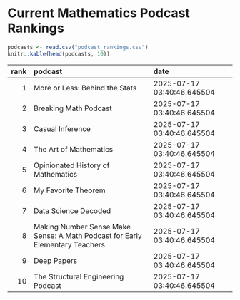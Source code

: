 # Current Mathematics Podcast Rankings


``` r
podcasts <- read.csv("podcast_rankings.csv")
knitr::kable(head(podcasts, 10))
```

| rank | podcast | date |
|---:|:---|:---|
| 1 | More or Less: Behind the Stats | 2025-07-17 03:40:46.645504 |
| 2 | Breaking Math Podcast | 2025-07-17 03:40:46.645504 |
| 3 | Casual Inference | 2025-07-17 03:40:46.645504 |
| 4 | The Art of Mathematics | 2025-07-17 03:40:46.645504 |
| 5 | Opinionated History of Mathematics | 2025-07-17 03:40:46.645504 |
| 6 | My Favorite Theorem | 2025-07-17 03:40:46.645504 |
| 7 | Data Science Decoded | 2025-07-17 03:40:46.645504 |
| 8 | Making Number Sense Make Sense: A Math Podcast for Early Elementary Teachers | 2025-07-17 03:40:46.645504 |
| 9 | Deep Papers | 2025-07-17 03:40:46.645504 |
| 10 | The Structural Engineering Podcast | 2025-07-17 03:40:46.645504 |
